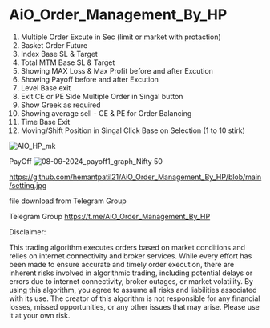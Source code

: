 # AiO_Order_Management_By_HP 

1) Multiple Order Excute in Sec (limit or market with protaction)
2) Basket Order Future
3) Index Base SL & Target
4) Total MTM Base SL & Target 
5) Showing MAX Loss & Max Profit before and after Excution
6) Showing Payoff before and after Excution
7) Level Base exit
8) Exit CE or PE Side Multiple Order in Singal button
9) Show Greek as required
10) Showing average sell - CE & PE for Order Balancing
11) Time Base Exit 
12) Moving/Shift Position in Singal Click Base on Selection (1 to 10 stirk)


![AIO_HP_mk](https://github.com/user-attachments/assets/7ce623c5-a095-432e-a26c-899d50fd4a23)

PayOff
![08-09-2024_payoff1_graph_Nifty 50](https://github.com/user-attachments/assets/acb0c08d-0ed6-4829-b3d7-dd32a0fc2b45)

https://github.com/hemantpatil21/AiO_Order_Management_By_HP/blob/main/setting.jpg

file download from Telegram Group

Telegram Group
https://t.me/AiO_Order_Management_By_HP


Disclaimer:

This trading algorithm executes orders based on market conditions and relies on internet connectivity and broker services. While every effort has been made to ensure accurate and timely order execution, there are inherent risks involved in algorithmic trading, including potential delays or errors due to internet connectivity, broker outages, or market volatility. By using this algorithm, you agree to assume all risks and liabilities associated with its use. The creator of this algorithm is not responsible for any financial losses, missed opportunities, or any other issues that may arise. Please use it at your own risk.

